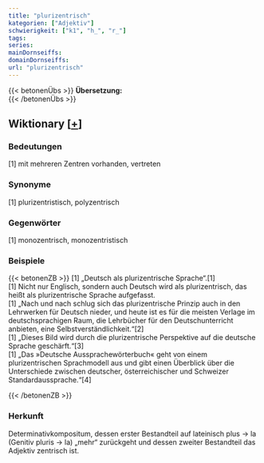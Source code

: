 ```yaml
---
title: "plurizentrisch"
kategorien: ["Adjektiv"]
schwierigkeit: ["k1", "h_", "r_"]
tags:
series:
mainDornseiffs:
domainDornseiffs:
url: "plurizentrisch"
---
```


{{< betonenÜbs >}}
**Übersetzung:**  
{{< /betonenÜbs >}}

## Wiktionary [[+](https://de.wiktionary.org/wiki/plurizentrisch)]

### Bedeutungen
[1] mit mehreren Zentren vorhanden, vertreten  

### Synonyme
[1] plurizentristisch, polyzentrisch  

### Gegenwörter
[1] monozentrisch, monozentristisch  

### Beispiele
{{< betonenZB >}}
[1] „Deutsch als plurizentrische Sprache“.[1]  
[1] Nicht nur Englisch, sondern auch Deutsch wird als plurizentrisch, das heißt als plurizentrische Sprache aufgefasst.  
[1] „Nach und nach schlug sich das plurizentrische Prinzip auch in den Lehrwerken für Deutsch nieder, und heute ist es für die meisten Verlage im deutschsprachigen Raum, die Lehrbücher für den Deutschunterricht anbieten, eine Selbstverständlichkeit.“[2]  
[1] „Dieses Bild wird durch die plurizentrische Perspektive auf die deutsche Sprache geschärft.“[3]  
[1] „Das »Deutsche Aussprachewörterbuch« geht von einem plurizentrischen Sprachmodell aus und gibt einen Überblick über die Unterschiede zwischen deutscher, österreichischer und Schweizer Standardaussprache.“[4]  

{{< /betonenZB >}}
### Herkunft
Determinativkompositum, dessen erster Bestandteil auf lateinisch plus → la (Genitiv pluris → la) „mehr“ zurückgeht und dessen zweiter Bestandteil das Adjektiv  zentrisch ist.  


